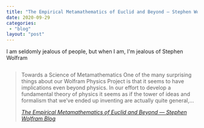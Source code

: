 ```yaml
---
title: "The Empirical Metamathematics of Euclid and Beyond — Stephen Wolfram Blog"
date: 2020-09-29
categories: 
 - "blog"
layout: "post"
---
```


<!-- wp:paragraph -->
I am seldomly jealous of people, but when I am, I'm jealous of Stephen Wolfram


<!-- /wp:paragraph -->

<!-- wp:image -->
<figure class="wp-block-image"><img src="https://i1.wp.com/writings.stephenwolfram.com/data/uploads/2020/09/the-empirical-metamathematics-of-euclid-and-beyond.png?quality=80&amp;ssl=1&amp;strip=info&amp;w=1600" alt=""></figure>
<!-- /wp:image -->

<!-- wp:quote -->
> Towards a Science of Metamathematics One of the many surprising things about our Wolfram Physics Project is that it seems to have implications even beyond physics. In our effort to develop a fundamental theory of physics it seems as if the tower of ideas and formalism that we’ve ended up inventing are actually quite general,…
> 
> <cite><a href="https://writings.stephenwolfram.com/2020/09/the-empirical-metamathematics-of-euclid-and-beyond/">The Empirical Metamathematics of Euclid and Beyond — Stephen Wolfram Blog</a></cite>

<!-- /wp:quote -->
